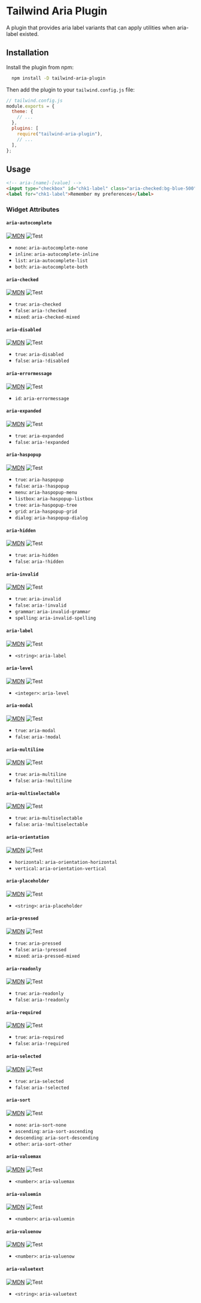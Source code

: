 # Tailwind Aria Plugin

A plugin that provides aria label variants
that can apply utilities when aria-label existed.

## Installation

Install the plugin from npm:

```bash
  npm install -D tailwind-aria-plugin
```

Then add the plugin to your `tailwind.config.js` file:

```js
// tailwind.config.js
module.exports = {
  theme: {
    // ...
  },
  plugins: [
    require("tailwind-aria-plugin"),
    // ...
  ],
};
```

## Usage

```html
<!-- aria-[name]-[value] -->
<input type="checkbox" id="chk1-label" class="aria-checked:bg-blue-500" />
<label for="chk1-label">Remember my preferences</label>
```

### Widget Attributes

#### `aria-autocomplete`

[![MDN](https://img.shields.io/badge/MDN-black?style=flat&logo=mdnwebdocs)](https://developer.mozilla.org/en-us/docs/web/accessibility/aria/attributes/aria-autocomplete)
![Test](https://img.shields.io/badge/Test-todo-yellow.svg)

- `none`: `aria-autocomplete-none`
- `inline`: `aria-autocomplete-inline`
- `list`: `aria-autocomplete-list`
- `both`: `aria-autocomplete-both`

#### `aria-checked`

[![MDN](https://img.shields.io/badge/MDN-black?style=flat&logo=mdnwebdocs)](https://developer.mozilla.org/en-US/docs/Web/Accessibility/ARIA/Attributes/aria-checked)
![Test](https://img.shields.io/badge/Test-todo-yellow.svg)

- `true`: `aria-checked`
- `false`: `aria-!checked`
- `mixed`: `aria-checked-mixed`

#### `aria-disabled`

[![MDN](https://img.shields.io/badge/MDN-black?style=flat&logo=mdnwebdocs)](https://developer.mozilla.org/en-US/docs/Web/Accessibility/ARIA/Attributes/aria-disabled)
![Test](https://img.shields.io/badge/Test-todo-yellow.svg)

- `true`: `aria-disabled`
- `false`: `aria-!disabled`

#### `aria-errormessage`

[![MDN](https://img.shields.io/badge/MDN-black?style=flat&logo=mdnwebdocs)](https://developer.mozilla.org/en-US/docs/Web/Accessibility/ARIA/Attributes/aria-errormessage)
![Test](https://img.shields.io/badge/Test-todo-yellow.svg)

- `id`: `aria-errormessage`

#### `aria-expanded`

[![MDN](https://img.shields.io/badge/MDN-black?style=flat&logo=mdnwebdocs)](https://developer.mozilla.org/en-US/docs/Web/Accessibility/ARIA/Attributes/aria-expanded)
![Test](https://img.shields.io/badge/Test-todo-yellow.svg)

- `true`: `aria-expanded`
- `false`: `aria-!expanded`

#### `aria-haspopup`

[![MDN](https://img.shields.io/badge/MDN-black?style=flat&logo=mdnwebdocs)](https://developer.mozilla.org/en-US/docs/Web/Accessibility/ARIA/Attributes/aria-haspopup)
![Test](https://img.shields.io/badge/Test-todo-yellow.svg)

- `true`: `aria-haspopup`
- `false`: `aria-!haspopup`
- `menu`: `aria-haspopup-menu`
- `listbox`: `aria-haspopup-listbox`
- `tree`: `aria-haspopup-tree`
- `grid`: `aria-haspopup-grid`
- `dialog`: `aria-haspopup-dialog`

#### `aria-hidden`

[![MDN](https://img.shields.io/badge/MDN-black?style=flat&logo=mdnwebdocs)](https://developer.mozilla.org/en-US/docs/Web/Accessibility/ARIA/Attributes/aria-hidden)
![Test](https://img.shields.io/badge/Test-todo-yellow.svg)

- `true`: `aria-hidden`
- `false`: `aria-!hidden`

#### `aria-invalid`

[![MDN](https://img.shields.io/badge/MDN-black?style=flat&logo=mdnwebdocs)](https://developer.mozilla.org/en-US/docs/Web/Accessibility/ARIA/Attributes/aria-invalid)
![Test](https://img.shields.io/badge/Test-todo-yellow.svg)

- `true`: `aria-invalid`
- `false`: `aria-!invalid`
- `grammar`: `aria-invalid-grammar`
- `spelling`: `aria-invalid-spelling`

#### `aria-label`

[![MDN](https://img.shields.io/badge/MDN-black?style=flat&logo=mdnwebdocs)](https://developer.mozilla.org/en-US/docs/Web/Accessibility/ARIA/Attributes/aria-label)
![Test](https://img.shields.io/badge/Test-todo-yellow.svg)

- `<string>`: `aria-label`

#### `aria-level`

[![MDN](https://img.shields.io/badge/MDN-black?style=flat&logo=mdnwebdocs)](https://developer.mozilla.org/en-US/docs/Web/Accessibility/ARIA/Attributes/aria-level)
![Test](https://img.shields.io/badge/Test-todo-yellow.svg)

- `<integer>`: `aria-level`

#### `aria-modal`

[![MDN](https://img.shields.io/badge/MDN-black?style=flat&logo=mdnwebdocs)](https://developer.mozilla.org/en-US/docs/Web/Accessibility/ARIA/Attributes/aria-modal)
![Test](https://img.shields.io/badge/Test-todo-yellow.svg)

- `true`: `aria-modal`
- `false`: `aria-!modal`

#### `aria-multiline`

[![MDN](https://img.shields.io/badge/MDN-black?style=flat&logo=mdnwebdocs)](https://developer.mozilla.org/en-US/docs/Web/Accessibility/ARIA/Attributes/aria-multiline)
![Test](https://img.shields.io/badge/Test-todo-yellow.svg)

- `true`: `aria-multiline`
- `false`: `aria-!multiline`

#### `aria-multiselectable`

[![MDN](https://img.shields.io/badge/MDN-black?style=flat&logo=mdnwebdocs)](https://developer.mozilla.org/en-US/docs/Web/Accessibility/ARIA/Attributes/aria-multiselectable)
![Test](https://img.shields.io/badge/Test-todo-yellow.svg)

- `true`: `aria-multiselectable`
- `false`: `aria-!multiselectable`

#### `aria-orientation`

[![MDN](https://img.shields.io/badge/MDN-black?style=flat&logo=mdnwebdocs)](https://developer.mozilla.org/en-US/docs/Web/Accessibility/ARIA/Attributes/aria-orientation)
![Test](https://img.shields.io/badge/Test-todo-yellow.svg)

- `horizontal`: `aria-orientation-horizontal`
- `vertical`: `aria-orientation-vertical`

#### `aria-placeholder`

[![MDN](https://img.shields.io/badge/MDN-black?style=flat&logo=mdnwebdocs)](https://developer.mozilla.org/en-US/docs/Web/Accessibility/ARIA/Attributes/aria-placeholder)
![Test](https://img.shields.io/badge/Test-todo-yellow.svg)

- `<string>`: `aria-placeholder`

#### `aria-pressed`

[![MDN](https://img.shields.io/badge/MDN-black?style=flat&logo=mdnwebdocs)](https://developer.mozilla.org/en-US/docs/Web/Accessibility/ARIA/Attributes/aria-pressed)
![Test](https://img.shields.io/badge/Test-todo-yellow.svg)

- `true`: `aria-pressed`
- `false`: `aria-!pressed`
- `mixed`: `aria-pressed-mixed`

#### `aria-readonly`

[![MDN](https://img.shields.io/badge/MDN-black?style=flat&logo=mdnwebdocs)](https://developer.mozilla.org/en-US/docs/Web/Accessibility/ARIA/Attributes/aria-readonly)
![Test](https://img.shields.io/badge/Test-todo-yellow.svg)

- `true`: `aria-readonly`
- `false`: `aria-!readonly`

#### `aria-required`

[![MDN](https://img.shields.io/badge/MDN-black?style=flat&logo=mdnwebdocs)](https://developer.mozilla.org/en-US/docs/Web/Accessibility/ARIA/Attributes/aria-required)
![Test](https://img.shields.io/badge/Test-todo-yellow.svg)

- `true`: `aria-required`
- `false`: `aria-!required`

#### `aria-selected`

[![MDN](https://img.shields.io/badge/MDN-black?style=flat&logo=mdnwebdocs)](https://developer.mozilla.org/en-US/docs/Web/Accessibility/ARIA/Attributes/aria-selected)
![Test](https://img.shields.io/badge/Test-todo-yellow.svg)

- `true`: `aria-selected`
- `false`: `aria-!selected`

#### `aria-sort`

[![MDN](https://img.shields.io/badge/MDN-black?style=flat&logo=mdnwebdocs)](https://developer.mozilla.org/en-US/docs/Web/Accessibility/ARIA/Attributes/aria-sort)
![Test](https://img.shields.io/badge/Test-todo-yellow.svg)

- `none`: `aria-sort-none`
- `ascending`: `aria-sort-ascending`
- `descending`: `aria-sort-descending`
- `other`: `aria-sort-other`

#### `aria-valuemax`

[![MDN](https://img.shields.io/badge/MDN-black?style=flat&logo=mdnwebdocs)](https://developer.mozilla.org/en-US/docs/Web/Accessibility/ARIA/Attributes/aria-valuemax)
![Test](https://img.shields.io/badge/Test-todo-yellow.svg)

- `<number>`: `aria-valuemax`

#### `aria-valuemin`

[![MDN](https://img.shields.io/badge/MDN-black?style=flat&logo=mdnwebdocs)](https://developer.mozilla.org/en-US/docs/Web/Accessibility/ARIA/Attributes/aria-valuemin)
![Test](https://img.shields.io/badge/Test-todo-yellow.svg)

- `<number>`: `aria-valuemin`

#### `aria-valuenow`

[![MDN](https://img.shields.io/badge/MDN-black?style=flat&logo=mdnwebdocs)](https://developer.mozilla.org/en-US/docs/Web/Accessibility/ARIA/Attributes/aria-valuenow)
![Test](https://img.shields.io/badge/Test-todo-yellow.svg)

- `<number>`: `aria-valuenow`

#### `aria-valuetext`

[![MDN](https://img.shields.io/badge/MDN-black?style=flat&logo=mdnwebdocs)](https://developer.mozilla.org/en-US/docs/Web/Accessibility/ARIA/Attributes/aria-valuetext)
![Test](https://img.shields.io/badge/Test-todo-yellow.svg)

- `<string>`: `aria-valuetext`
